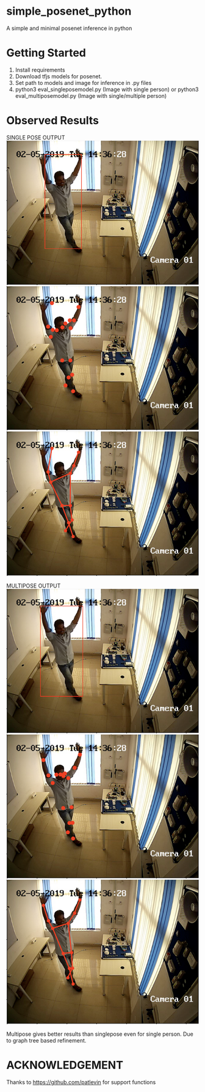 # simple_posenet_python
A simple and minimal posenet inference in python

# Getting Started
1. Install requirements
2. Download tfjs models for posenet.
3. Set path to models and image for inference in .py files
4. python3 eval_singleposemodel.py (Image with single person) or python3 eval_multiposemodel.py (Image with single/multiple person)

# Observed Results

SINGLE POSE OUTPUT
![SinglePose BBOX](https://raw.githubusercontent.com/ajaichemmanam/simple_posenet_python/master/assets/singlepose_bbox.png)
![SinglePose Keypoints](https://raw.githubusercontent.com/ajaichemmanam/simple_posenet_python/master/assets/singlepose_keypoints.png)
![SinglePose Connected Keypoints](https://raw.githubusercontent.com/ajaichemmanam/simple_posenet_python/master/assets/singlepose_connectedkeypoints.png)

MULTIPOSE OUTPUT
![MultiPose BBOX](https://raw.githubusercontent.com/ajaichemmanam/simple_posenet_python/master/assets/multipose_bbox.png)
![MultiPose Keypoints](https://raw.githubusercontent.com/ajaichemmanam/simple_posenet_python/master/assets/multipose_keypoints.png)
![MultiPose Connected Keypoints](https://raw.githubusercontent.com/ajaichemmanam/simple_posenet_python/master/assets/multipose_connectedkeypoints.png)

Multipose  gives better results than singlepose even for single person. Due to graph tree based refinement.

# ACKNOWLEDGEMENT
Thanks to https://github.com/patlevin for support functions